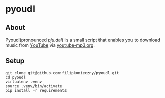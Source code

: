 pyoudl
======


About
-----
Pyoudl(pronounced *pjuːdəl*) is a small script that enables you to download music from [YouTube](https://www.youtube.com/) via [youtube-mp3.org](http://www.youtube-mp3.org/).


Setup
-----
```
git clone git@github.com:filipkonieczny/pyoudl.git
cd pyoudl
virtualenv .venv
source .venv/bin/activate
pip install -r requirements
```
